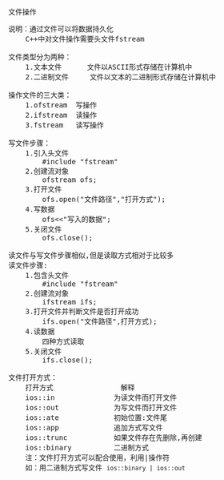 文件操作
<pre>
说明：通过文件可以将数据持久化
    C++中对文件操作需要头文件fstream

文件类型分为两种：
    1.文本文件      文件以ASCII形式存储在计算机中
    2.二进制文件     文件以文本的二进制形式存储在计算机中

操作文件的三大类：
    1.ofstream  写操作
    2.ifstream  读操作
    3.fstream   读写操作
    
写文件步骤：
    1.引入头文件
        #include "fstream"
    2.创建流对象
        ofstream ofs;
    3.打开文件
        ofs.open("文件路径","打开方式");
    4.写数据
        ofs<<"写入的数据";
    5.关闭文件
        ofs.close();
        
读文件与写文件步骤相似,但是读取方式相对于比较多
读文件步骤:
    1.包含头文件
        #include "fstream"
    2.创建流对象
        ifstream ifs;
    3.打开文件并判断文件是否打开成功
        ifs.open("文件路径",打开方式);
    4.读数据
        四种方式读取
    5.关闭文件
        ifs.close();
        
文件打开方式：
    打开方式                解释
    ios::in              为读文件而打开文件
    ios::out             为写文件而打开文件
    ios::ate             初始位置:文件尾
    ios::app             追加方式写文件
    ios::trunc           如果文件存在先删除,再创建
    ios::binary          二进制方式
    注：文件打开方式可以配合使用，利用|操作符
    如：用二进制方式写文件 <code>ios::binary | ios::out</code>
</pre>
